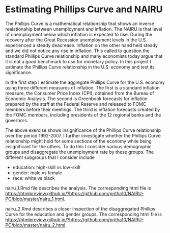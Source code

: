 # Estimating Phillips Curve and NAIRU

The Phillips Curve is a mathematical relationship that shows an inverse realationahip between unemployment and inflation. The NAIRU is that level of unemployment below which inflation is expected to rise. During the recovery after the Great Recession unemployment levels in the U.S. experienced a steady deacrease. Inflation on the other hand held steady and we did not notice any rise in inflation. This called to question the standard Phillips Curve relationship and many economists today argue that it is not a good benchmark to use for monetary policy. In this project I estimate the Phillips Curve relationship in the U.S. economy and test its significance.

In the first step I estimate the aggregate Phillips Curve for the U.S. economy using three different measures of inflation. The first is a standard inflation measure, the Consumer Price Index (CPI), obtained from the Bureau of Economic Analysis. The second is Greenbook forecasts for inflation prepared by the staff at the Federal Reserve and released to FOMC members before their meetings. The third is inflation forecasts created by the FOMC members, including presidents of the 12 regional banks and the governors. 

The above exercise shows insignificance of the Phillips Curve relationship over the period 1992-2007. I further investigate whether the Phillips Curve relationship might hold for some sections of the economy while being insignificant for the others. To do this I consider various demographic groups and disaggregate the unemployment rate by these groups. The different subgroups that I consider include 

* education: high-skill vs low-skill
* gender: male vs female
* race: white vs black

nairu_1.Rmd file describes the analysis. The corresponding html file is https://htmlpreview.github.io/?https://github.com/pritha10/NAIRU-PC/blob/master/nairu_1.html.

nairu_2.Rmd describes a closer inspection of the disaggregated Phillips Curve for the education and gender groups. The corresponding html file is https://htmlpreview.github.io/?https://github.com/pritha10/NAIRU-PC/blob/master/nairu_2.html. 

